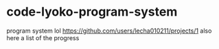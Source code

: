 # code-lyoko-program-system
program system lol
https://github.com/users/lecha010211/projects/1
also here a list of the progress
